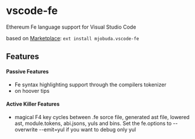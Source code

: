 



# vscode-fe    
   


Ethereum Fe language support for Visual Studio Code


based on 
[Marketplace](https://marketplace.visualstudio.com/items?itemName=mjobuda.vscode-fe): `ext install mjobuda.vscode-fe`


## Features

#### Passive Features

* Fe syntax highlighting support through the compilers tokenizer
* on hoover tips

#### Active Killer Features

* magical F4 key cycles between .fe sorce file, generated ast file, lowered ast, module.tokens, abi.jsons, yuls and bins. Set the fe.options to --overwrite --emit=yul if you want to debug only yul
